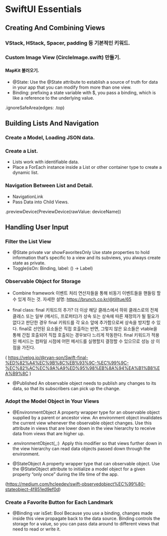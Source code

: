# SwiftUI Essentials

## Creating And Combining Views

### VStack, HStack, Spacer, padding 등 기본적인 키워드.

### Custom Image View (CircleImage.swift) 만들기.

#### MapKit 불러오기.
* @State: Use the @State attribute to establish a source of truth for data in your app that you can modify from more than one view. 
* Binding: prefixing a state variable with $, you pass a binding, which is like a reference to the underlying value.

.ignoreSafeArea(edges: .top)

## Building Lists And Navigation

### Create a Model, Loading JSON data.

### Create a List.
* Lists work with identifiable data.
* Place a ForEach instance inside a List or other container type to create a dynamic list.

### Navigation Between List and Detail.
* NavigationLink
* Pass Data into Child Views.

.previewDevice(PreviewDevice(rawValue: deviceName))

## Handling User Input

### Filter the List View
* @State private var showFavoritesOnly
Use state properties to hold information that’s specific to a view and its subviews, you always create state as private.
* Toggle(isOn: Binding<Bool>, label: () -> Label)

### Observable Object for Storage
* Combine framework
이벤트 처리 연산자들을 통해 비동기 이벤트들을 핸들링 할 수 있게 하는 것.
자세한 설명: https://brunch.co.kr/@tilltue/65

* final class: final 키워드의 추가?
더 이상 해당 클래스에서 하위 클래스로의 전체 클래스 또는 일부 (메서드, 프로퍼티)가 상속 또는 상속에 따른 재정의가 될 필요가 없다고 판단한 경우 final 키워드를 각 요소 앞에 추가함으로써 상속을 방지할 수 있다. final로 선언된 요소들은 직접 호출하는 반면, 그렇지 않은 요소들은 vtable을 통해 간접 호출되어 직접 호출되는 경우보다 느리게 작동한다.
final 키워드가 적용된 메서드는 컴파일 시점에 어떤 메서드를 실행할지 결정할 수 있으므로 성능 상 이점을 가진다.

( https://velog.io/@ryan-son/Swift-final-%ED%82%A4%EC%9B%8C%EB%93%9C-%EC%99%9C-%EC%82%AC%EC%9A%A9%ED%95%98%EB%8A%94%EA%B1%B8%EA%B9%8C )

* @Published
An observable object needs to publish any changes to its data, so that its subscribers can pick up the change.

### Adopt the Model Object in Your Views
* @EnvironmentObject
A property wrapper type for an observable object supplied by a parent or ancestor view. An environment object invalidates the current view whenever the observable object changes. Use this attribute in views that are lower down in the view hierarchy to receive data from views that are higher up.

* .environmentObject(_:)
 Apply this modifier so that views further down in the view hierarchy can read data objects passed down through the environment.

* @StateObject
A property wrapper type that can observable object. Use the @StateObject attribute to initialize a model object for a given property “only once” during the life time of the app.

(https://medium.com/hcleedev/swift-observedobject%EC%99%80-stateobject-4f851ed9ef0d)

### Create a Favorite Button for Each Landmark
* @Binding var isSet: Bool
Because you use a binding, changes made inside this view propagate back to the data source. Binding controls the storage for a value, so you can pass data around to different views that need to read or write it.

